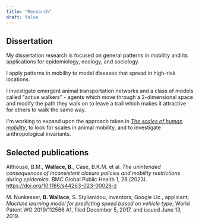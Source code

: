 ```yaml
---
title: "Research"
draft: false
---
```


## Dissertation

My dissertation research is focused on general patterns in mobility and its applications for epidemiology, ecology, and sociology.

I apply patterns in mobility to model diseases that spread in high-risk locations.

I investigate emergent animal transportation networks and a class of models called "active walkers" - agents which move through a 2-dimensional space and modify the path they walk on to leave a trail which makes it attractive for others to walk the same way.

I'm working to expand upon the approach taken in [_The scales of human mobility_](https://www.nature.com/articles/s41586-020-2909-1), to look for scales in animal mobility, and to investigate anthropological invariants.

## Selected publications

Althouse, B.M., __Wallace, B.__, Case, B.K.M. et al. _The unintended consequences of inconsistent closure policies and mobility restrictions during epidemics._ BMC Global Public Health 1, 28 (2023). https://doi.org/10.1186/s44263-023-00028-z
  
M. Nunkesser, __B. Wallace__, S. Stylianidou, inventors; Google Llc.,
  applicant; _Machine learning model for predicting speed based on vehicle type_; World Patent
  WO 2019/112566 A1, filed December 5, 2017, and issued June 13, 2019.